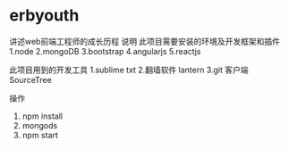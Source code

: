 # erbyouth
讲述web前端工程师的成长历程
说明
  此项目需要安装的环境及开发框架和插件
  1.node
  2.mongoDB
  3.bootstrap
  4.angularjs
  5.reactjs

  此项目用到的开发工具
  1.sublime txt
  2.翻墙软件 lantern
  3.git 客户端 SourceTree


  操作
  1. npm install
  2. mongods
  2. npm start